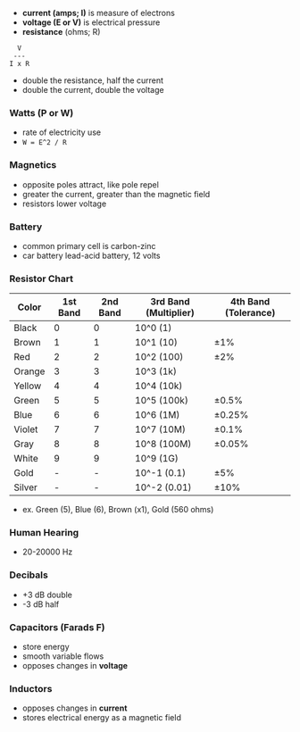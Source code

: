 - **current (amps; I)** is measure of electrons
- **voltage (E or V)** is electrical pressure
- **resistance** (ohms; R)
```
  V
 ---
I x R
```
- double the resistance, half the current
- double the current, double the voltage
### Watts (P or W)
- rate of electricity use
- `W = E^2 / R`
### Magnetics
- opposite poles attract, like pole repel
- greater the current, greater than the magnetic field
- resistors lower voltage
### Battery
- common primary cell is carbon-zinc
- car battery lead-acid battery, 12 volts
### Resistor Chart

| Color  | 1st Band | 2nd Band | 3rd Band (Multiplier) | 4th Band (Tolerance) |
|--------|----------|----------|-----------------------|-----------------------|
| Black  | 0        | 0        | 10^0 (1)              |                       |
| Brown  | 1        | 1        | 10^1 (10)             | ±1%                   |
| Red    | 2        | 2        | 10^2 (100)            | ±2%                   |
| Orange | 3        | 3        | 10^3 (1k)             |                       |
| Yellow | 4        | 4        | 10^4 (10k)            |                       |
| Green  | 5        | 5        | 10^5 (100k)           | ±0.5%                 |
| Blue   | 6        | 6        | 10^6 (1M)             | ±0.25%                |
| Violet | 7        | 7        | 10^7 (10M)            | ±0.1%                 |
| Gray   | 8        | 8        | 10^8 (100M)           | ±0.05%                |
| White  | 9        | 9        | 10^9 (1G)             |                       |
| Gold   | -        | -        | 10^-1 (0.1)           | ±5%                   |
| Silver | -        | -        | 10^-2 (0.01)          | ±10%                  |
- ex. Green (5), Blue (6), Brown (x1), Gold (560 ohms)
### Human Hearing
- 20-20000 Hz
### Decibals
- +3 dB double
- -3 dB half
### Capacitors (Farads F)
- store energy
- smooth variable flows
- opposes changes in **voltage**
### Inductors
- opposes changes in **current**
- stores electrical energy as a magnetic field